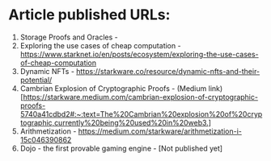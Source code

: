 # Article published URLs:
1. Storage Proofs and Oracles - 
2. Exploring the use cases of cheap computation - https://www.starknet.io/en/posts/ecosystem/exploring-the-use-cases-of-cheap-computation
3. Dynamic NFTs - https://starkware.co/resource/dynamic-nfts-and-their-potential/
4. Cambrian Explosion of Cryptographic Proofs - (Medium link)[https://starkware.medium.com/cambrian-explosion-of-cryptographic-proofs-5740a41cdbd2#:~:text=The%20Cambrian%20explosion%20of%20cryptographic,currently%20being%20used%20in%20web3.]
5. Arithmetization - https://medium.com/starkware/arithmetization-i-15c046390862
6. Dojo - the first provable gaming engine - [Not published yet]